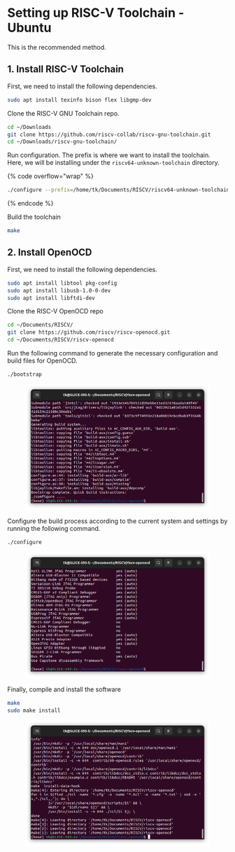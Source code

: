# Setting up RISC-V Toolchain - Ubuntu

This is the recommended method.

## 1. Install RISC-V Toolchain

First, we need to install the following dependencies.

```bash
sudo apt install texinfo bison flex libgmp-dev
```

Clone the RISC-V GNU Toolchain repo.

```bash
cd ~/Downloads
git clone https://github.com/riscv-collab/riscv-gnu-toolchain.git
cd ~/Downloads/riscv-gnu-toolchain/
```

Run configuration. The prefix is where we want to install the toolchain. Here, we will be installing under the `riscv64-unknown-toolchain` directory.

{% code overflow="wrap" %}
```bash
./configure --prefix=/home/tk/Documents/RISCV/riscv64-unknown-toolchain/ --with-multilib-generator="rv32i-ilp32--;rv32im-ilp32--;rv32ima-ilp32--;rv32imac-ilp32--;rv32imafc-ilp32f--;rv64i-lp64--;rv64im-lp64--;rv64ima-lp64--;rv64imac-lp64--;rv64imaf-lp64f--;rv64imafd-lp64d--;rv64imafdc-lp64d--"
```
{% endcode %}

Build the toolchain

```bash
make
```

## 2. Install OpenOCD

First, we need to install the following dependencies.

```bash
sudo apt install libtool pkg-config
sudo apt install libusb-1.0-0-dev
sudo apt install libftdi-dev
```

Clone the RISC-V OpenOCD repo

```bash
cd ~/Documents/RISCV/
git clone https://github.com/riscv/riscv-openocd.git
cd ~/Documents/RISCV/riscv-openocd
```



Run the following command to generate the necessary configuration and build files for OpenOCD.

```bash
./bootstrap
```

<figure><img src="../../.gitbook/assets/image (170).png" alt=""><figcaption></figcaption></figure>

Configure the build process according to the current system and settings by running the following command.

```bash
./configure
```

<figure><img src="../../.gitbook/assets/image (1) (1) (1).png" alt=""><figcaption></figcaption></figure>



Finally, compile and install the software

```bash
make
sudo make install
```

<figure><img src="../../.gitbook/assets/image (172).png" alt=""><figcaption></figcaption></figure>



